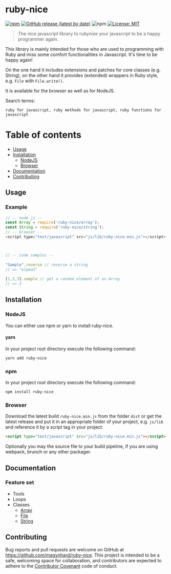 # ruby-nice
[![npm](https://img.shields.io/npm/v/ruby-nice?color=default&style=plastic&logo=npm)](https://www.npmjs.com/package/ruby-nice)
[![GitHub release (latest by date)](https://img.shields.io/github/v/release/magynhard/ruby-nice?color=default&label=browser&logo=javascript&style=plastic)](https://github.com/magynhard/ruby-nice/releases)
![npm](https://img.shields.io/npm/dt/ruby-nice?color=blue&style=plastic)
[![License: MIT](https://img.shields.io/badge/License-MIT-gold.svg?style=plastic&logo=mit)](LICENSE)

> The nice javascript library to rubynize your javascript to be a happy programmer again.

This library is mainly intended for those who are used to programming with Ruby and miss some comfort functionalities in Javascript. It's time to be happy again!


On the one hand it includes extensions and patches for core classes (e.g. String), on the other hand it provides (extended) wrappers in Ruby style, e.g. `File` with `File.write()`.


It is available for the browser as well as for NodeJS.


Search terms:
```
ruby for javascript, ruby methods for javascript, ruby functions for javascript
```

# Table of contents
* [Usage](#usage)
* [Installation](#installation)
  * [NodeJS](#installation_node_js)
  * [Browser](#installation_browser)
* [Documentation](#documentation)
* [Contributing](#contributing)





<a name="usage"></a>
## Usage
### Example
```js
// -- node js --
const Array = require('ruby-nice/array');
const String = require('ruby-nice/string');
// -- browser --
<script type="text/javascript" src="js/lib/ruby-nice.min.js"></script>



// -- code samples --
        
"Sample".reverse // reverse a string
// => "elpmaS"
        
[1,2,3].sample // get a random element of an Array
// => 3

```





<a name="installation"></a>
## Installation

### NodeJS
You can either use npm or yarn to install ruby-nice.

#### yarn
In your project root directory execute the following command:
```bash
yarn add ruby-nice
```
### npm
In your project root directory execute the following command:
```bash
npm install ruby-nice
```

### Browser

Download the latest build `ruby-nice.min.js` from the folder `dist` or get the latest release
and put it in an appropriate folder of your project, e.g. `js/lib`
and reference it by a script tag in your project:
```html
<script type="text/javascript" src="js/lib/ruby-nice.min.js"></script>
```

Optionally you may the source file to your build pipeline, if you are using webpack, brunch or any other packager.

  
<a name="documentation"></a>    
## Documentation
### Feature set
* Tools
* Loops
* Classes
  * [Array](#)
  * [File](doc/file.jsdoc.md)
  * [String](doc/string.jsdoc.md)




<a name="contributing"></a>    
## Contributing

Bug reports and pull requests are welcome on GitHub at https://github.com/magynhard/ruby-nice. This project is intended to be a safe, welcoming space for collaboration, and contributors are expected to adhere to the [Contributor Covenant](http://contributor-covenant.org) code of conduct.

